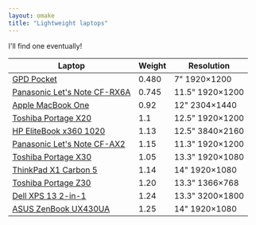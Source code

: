```yaml
---
layout: omake
title: "Lightweight laptops"
---
```

I'll find one eventually!

Laptop                         | Weight | Resolution
-------------------------------|--------|-----------------
[GPD Pocket]                   | 0.480  | 7" 1920×1200
[Panasonic Let's Note CF-RX6A] | 0.745  | 11.5" 1920×1200
[Apple MacBook One]            | 0.92   | 12" 2304×1440 
[Toshiba Portage X20]          | 1.1    | 12.5" 1920×1200
[HP EliteBook x360 1020]       | 1.13   | 12.5" 3840×2160
[Panasonic Let's Note CF-AX2]  | 1.15   | 11.3" 1920×1200
[Toshiba Portage X30]          | 1.05   | 13.3" 1920×1080
[ThinkPad X1 Carbon 5]         | 1.14   | 14" 1920×1080
[Toshiba Portage Z30]          | 1.20   | 13.3" 1366×768
[Dell XPS 13 2-in-1]           | 1.24   | 13.3" 3200×1800
[ASUS ZenBook UX430UA]         | 1.25   | 14" 1920×1080

[GPD Pocket]: https://www.indiegogo.com/projects/gpd-pocket-7-0-umpc-laptop-ubuntu-or-win-10-os-laptop--2#/
[Dell XPS 13 2-in-1]: http://www.dell.com/au/business/p/xps-13-9365-2-in-1-laptop/pd?oc=z521202au&model_id=xps-13-9365-2-in-1-laptop&l=en&s=bsd
[Toshiba Portage X20]: http://www.mytoshiba.com.au/products/computers/portege/x20
[Toshiba Portage X30]: http://www.mytoshiba.com.au/products/computers/portege/x30
[Toshiba Portage Z30]: http://www.mytoshiba.com.au/products/computers/portege/z30
[Apple MacBook One]: https://www.apple.com/macbook/
[ASUS ZenBook UX430UA]: https://www.asus.com/au/Laptops/ASUS-ZenBook-UX430UA/
[Panasonic Let's Note CF-RX6A]: https://panasonic.jp/cns/pc/products/rz6a/
[Panasonic Let's Note CF-AX2]: http://www.todroid.com/panasonic-ax-series-windows-8-ultrabook-hybrid-unveiled-at-ceatec-2012-in-japan/
[ThinkPad X1 Carbon 5]: http://www3.lenovo.com/au/en/deals/current-offers/deals-of-the-week/NoteBook-TP-X1-C5-8G-256-W10H/p/20HR001SAU?ipromoID=auow_pub_rh1_carbon5
[HP EliteBook x360 1020]: http://www8.hp.com/us/en/ads/elite/elitebook-x360-1020.html

